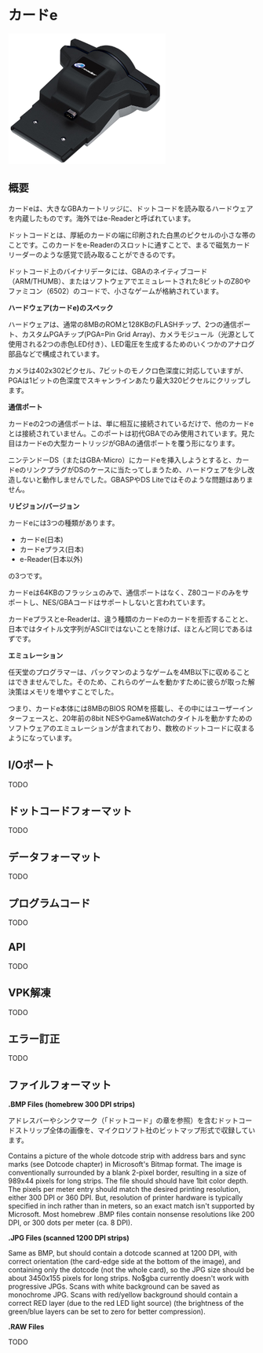 # カードe

<img src="../../images/e_reader.jpeg" width="320px" alt="e-reader" title="https://www.mariowiki.com/E-Reader より引用" />

## 概要

カードeは、大きなGBAカートリッジに、ドットコードを読み取るハードウェアを内蔵したものです。海外ではe-Readerと呼ばれています。

ドットコードとは、厚紙のカードの端に印刷された白黒のピクセルの小さな帯のことです。このカードをe-Readerのスロットに通すことで、まるで磁気カードリーダーのような感覚で読み取ることができるのです。

ドットコード上のバイナリデータには、GBAのネイティブコード（ARM/THUMB）、またはソフトウェアでエミュレートされた8ビットのZ80やファミコン（6502）のコードで、小さなゲームが格納されています。

**ハードウェア(カードe)のスペック**

ハードウェアは、通常の8MBのROMと128KBのFLASHチップ、2つの通信ポート、カスタムPGAチップ(PGA=Pin Grid Array)、カメラモジュール（光源として使用される2つの赤色LED付き）、LED電圧を生成するためのいくつかのアナログ部品などで構成されています。

カメラは402x302ピクセル、7ビットのモノクロ色深度に対応していますが、PGAは1ビットの色深度でスキャンラインあたり最大320ピクセルにクリップします。

**通信ポート**

カードeの2つの通信ポートは、単に相互に接続されているだけで、他のカードeとは接続されていません。このポートは初代GBAでのみ使用されています。見た目はカードeの大型カートリッジがGBAの通信ポートを覆う形になります。

ニンテンドーDS（またはGBA-Micro）にカードeを挿入しようとすると、カードeのリンクプラグがDSのケースに当たってしまうため、ハードウェアを少し改造しないと動作しませんでした。GBASPやDS Liteではそのような問題はありません。

**リビジョン/バージョン**

カードeには3つの種類があります。

- カードe(日本)
- カードeプラス(日本)
- e-Reader(日本以外)

の3つです。

カードeは64KBのフラッシュのみで、通信ポートはなく、Z80コードのみをサポートし、NES/GBAコードはサポートしないと言われています。

カードeプラスとe-Readerは、違う種類のカードeのカードを拒否することと、日本ではタイトル文字列がASCIIではないことを除けば、ほとんど同じであるはずです。

**エミュレーション**

任天堂のプログラマーは、パックマンのようなゲームを4MB以下に収めることはできませんでした。そのため、これらのゲームを動かすために彼らが取った解決策はメモリを増やすことでした。

つまり、カードe本体には8MBのBIOS ROMを搭載し、その中にはユーザーインターフェースと、20年前の8bit NESやGame&Watchのタイトルを動かすためのソフトウェアのエミュレーションが含まれており、数枚のドットコードに収まるようになっています。

## I/Oポート

TODO

## ドットコードフォーマット

TODO

## データフォーマット

TODO

## プログラムコード

TODO

## API

TODO

## VPK解凍

TODO

## エラー訂正

TODO

## ファイルフォーマット

**.BMP Files (homebrew 300 DPI strips)**

アドレスバーやシンクマーク（「ドットコード」の章を参照）を含むドットコードストリップ全体の画像を、マイクロソフト社のビットマップ形式で収録しています。

Contains a picture of the whole dotcode strip with address bars and sync marks (see Dotcode chapter) in Microsoft's Bitmap format. The image is conventionally surrounded by a blank 2-pixel border, resulting in a size of 989x44 pixels for long strips. The file should should have 1bit color depth. The pixels per meter entry should match the desired printing resolution, either 300 DPI or 360 DPI. But, resolution of printer hardware is typically specified in inch rather than in meters, so an exact match isn't supported by Microsoft. Most homebrew .BMP files contain nonsense resolutions like 200 DPI, or 300 dots per meter (ca. 8 DPI).

**.JPG Files (scanned 1200 DPI strips)**

Same as BMP, but should contain a dotcode scanned at 1200 DPI, with correct orientation (the card-edge side at the bottom of the image), and containing only the dotcode (not the whole card), so the JPG size should be about 3450x155 pixels for long strips.
No$gba currently doesn't work with progressive JPGs. Scans with white background can be saved as monochrome JPG. Scans with red/yellow background should contain a correct RED layer (due to the red LED light source) (the brightness of the green/blue layers can be set to zero for better compression).

**.RAW Files**

TODO

